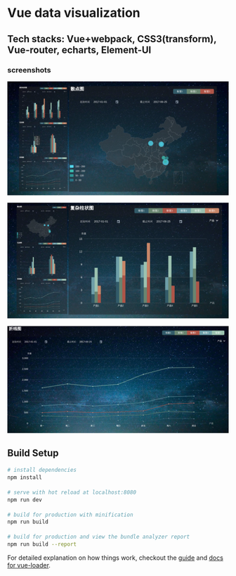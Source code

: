 # Vue data visualization

> 
## Tech stacks: Vue+webpack, CSS3(transform), Vue-router, echarts, Element-UI

### screenshots

![alt text](./static/img/dv1.png "p1")

![alt text](./static/img/dv2.png "p2")

![alt text](./static/img/dv3.png "fullscreen")

## Build Setup

``` bash
# install dependencies
npm install

# serve with hot reload at localhost:8080
npm run dev

# build for production with minification
npm run build

# build for production and view the bundle analyzer report
npm run build --report

```

For detailed explanation on how things work, checkout the [guide](http://vuejs-templates.github.io/webpack/) and [docs for vue-loader](http://vuejs.github.io/vue-loader).
